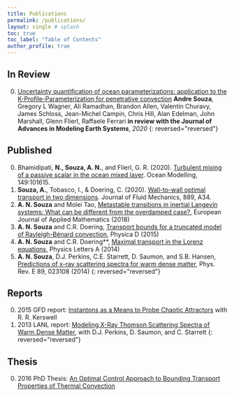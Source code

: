 ```yaml
---
title: Publications
permalink: /publications/
layout: single # splash
toc: true
toc_label: "Table of Contents"
author_profile: true
---
```


## In Review

0.  [Uncertainty quantification of ocean parameterizations: application to the K-Profile-Parameterization for penetrative convection]
    **Andre Souza**, Gregory L Wagner, Ali Ramadhan, Brandon Allen, Valentin Churavy, James Schloss, Jean-Michel Campin, Chris Hill,
    Alan Edelman, John Marshall, Glenn Flierl, Raffaele Ferrari
    **in review with the Journal of Advances in Modeling Earth Systems**, *2020*
{: reversed="reversed"}

## Published

0. Bhamidipati, **N., Souza, A. N.**, and Flierl, G. R. (2020). [Turbulent mixing of a passive scalar in the ocean mixed layer]. Ocean Modelling, 149:101615.
0. **Souza, A.**, Tobasco, I., & Doering, C. (2020). [Wall-to-wall optimal transport in two dimensions]. Journal of Fluid Mechanics, 889, A34.
0. **A. N. Souza** and Molei Tao, [Metastable transitions in inertial Langevin systems: What can be different from the overdamped case?], European Journal of Applied
Mathematics (2018)
0. **A. N. Souza** and C.R. Doering, [Transport bounds for a truncated model of Rayleigh-Bénard convection], Physica D (2015)
0. **A. N. Souza** and C.R. Doering**, [Maximal transport in the Lorenz equations],
Physics Letters A (2014)
0. **A. N. Souza**, D.J. Perkins, C.E. Starrett, D. Saumon, and S.B. Hansen, [Predictions of x-ray scattering spectra for warm dense matter], Phys. Rev. E 89,
023108 (2014)
{: reversed="reversed"}

## Reports

0. 2015 GFD report: [Instantons as a Means to Probe Chaotic Attractors] with R. R. Kerswell
0. 2013 LANL report: [Modeling X-Ray Thomson Scattering Spectra of Warm Dense Matter], with D.J. Perkins, D. Saumon, and C. Starrett
{: reversed="reversed"}

## Thesis

0. 2016 PhD Thesis: [An Optimal Control Approach to Bounding Transport Properties of Thermal Convection]

<!-- Unpublished -->
[Uncertainty quantification of ocean parameterizations: application to the K-Profile-Parameterization for penetrative convection]: https://www.essoar.org/doi/abs/10.1002/essoar.10502546.1

<!-- Published -->
[Turbulent mixing of a passive scalar in the ocean mixed layer]: https://www.sciencedirect.com/science/article/abs/pii/S1463500319302665
[Wall-to-wall optimal transport in two dimensions]: https://www.cambridge.org/core/journals/journal-of-fluid-mechanics/article/walltowall-optimal-transport-in-two-dimensions/14BBFC698F9BFFEA72FB463E3CB86B36
[Metastable transitions in inertial Langevin systems: What can be different from the overdamped case?]: https://www.cambridge.org/core/journals/european-journal-of-applied-mathematics/article/metastable-transitions-in-inertial-langevin-systems-what-can-be-different-from-the-overdamped-case/6B0F1CB2386E57DC94418858FD81F554
[Transport bounds for a truncated model of Rayleigh-Bénard convection]: https://www.sciencedirect.com/science/article/abs/pii/S016727891500086X
[Maximal transport in the Lorenz equations]: https://www.sciencedirect.com/science/article/abs/pii/S0375960114012067
[Predictions of x-ray scattering spectra for warm dense matter]: https://journals.aps.org/pre/abstract/10.1103/PhysRevE.89.023108

<!-- Report -->
[Instantons as a Means to Probe Chaotic Attractors]: https://gfd.whoi.edu/wp-content/uploads/sites/18/2018/03/Andre_Souza_x_243644.pdf

[Modeling X-Ray Thomson Scattering Spectra of Warm Dense Matter]: https://permalink.lanl.gov/object/tr?what=info:lanl-repo/lareport/LA-UR-13-28028

<!-- Thesis -->
[An Optimal Control Approach to Bounding Transport Properties of Thermal Convection]: https://deepblue.lib.umich.edu/handle/2027.42/133426
